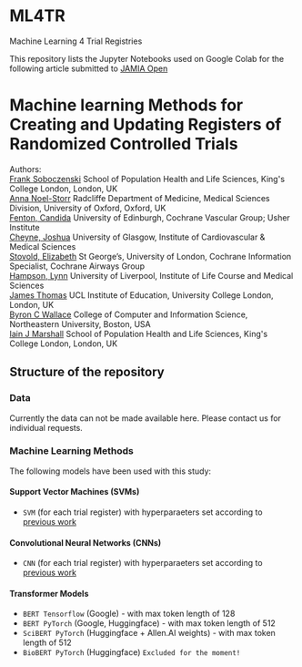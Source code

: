 # ML4TR
Machine Learning 4 Trial Registries

This repository lists the Jupyter Notebooks used on Google Colab for the following article submitted to [JAMIA Open](https://academic.oup.com/jamiaopen)

# Machine learning Methods for Creating and Updating Registers of Randomized Controlled Trials

Authors:<br> 
[Frank Soboczenski](https://h21k.github.io/) School of Population Health and Life Sciences, King's College London, London, UK<br>
[Anna Noel-Storr](https://www.rdm.ox.ac.uk/people/anna-noel-storr) Radcliffe Department of Medicine, Medical Sciences Division, University of Oxford, Oxford, UK<br>
[Fenton, Candida](https://www.ed.ac.uk/profile/candida-fenton) University of Edinburgh, Cochrane Vascular Group; Usher Institute<br>
[Cheyne, Joshua](https://www.gla.ac.uk/researchinstitutes/icams/staff/index.html/staffcontact/person/4edce9ec829f) University of Glasgow, Institute of Cardiovascular & Medical Sciences<br>
[Stovold, Elizabeth](https://www.sgul.ac.uk/profiles/elizabeth-stovold) St George’s, University of London, Cochrane Information Specialist, Cochrane Airways Group<br>
[Hampson, Lynn](https://www.liverpool.ac.uk/life-course-and-medical-sciences/staff/lynn-hampson/) University of Liverpool, Institute of Life Course and Medical Sciences<br>
[James Thomas](https://iris.ucl.ac.uk/iris/browse/profile?upi=JTHOA32) UCL Institute of Education, University College London, London, UK<br>
[Byron C Wallace](http://www.byronwallace.com/) College of Computer and Information Science, Northeastern University, Boston, USA<br>
[Iain J Marshall](https://kclpure.kcl.ac.uk/portal/iain.marshall.html) School of Population Health and Life Sciences, King's College London, London, UK<br>

## Structure of the repository

### Data 
Currently the data can not be made available here. Please contact us for individual requests.

### Machine Learning Methods
The following models have been used with this study:

#### Support Vector Machines (SVMs)

- `SVM` (for each trial register) with hyperparaeters set according to [previous work](https://kclpure.kcl.ac.uk/portal/files/86954073/Marshall_et_al_2018_Research_Synthesis_Methods.pdf)

#### Convolutional Neural Networks (CNNs)

- `CNN` (for each trial register) with hyperparaeters set according to [previous work](https://kclpure.kcl.ac.uk/portal/files/86954073/Marshall_et_al_2018_Research_Synthesis_Methods.pdf)

#### Transformer Models

- `BERT Tensorflow` (Google) - with max token length of 128 
- `BERT PyTorch` (Google, Huggingface) - with max token length of 512 
- `SciBERT PyTorch` (Huggingface + Allen.AI weights) - with max token length of 512
- `BioBERT PyTorch` (Huggingface) `Excluded for the moment!`
